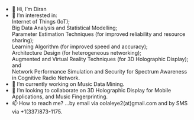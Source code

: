 - 👋 Hi, I’m Diran
- 👀 I’m interested in:\
Internet of Things (IoT);\
Big Data Analysis and Statistical Modelling;\
Parameter Estimation Techniques (for improved reliability and resource sharing);\
Learning Algorithm (for improved speed and accuracy);\
Architecture Design (for heterogeneous networking);\
Augmented and Virtual Reality Techniques (for 3D Holographic Display); and\
Network Performance Simulation and Security for Spectrum Awareness in Cognitive Radio Network.
- 🌱 I’m currently working on Music Data Mining.
- 💞️ I’m looking to collaborate on 3D Holographic Display for Mobile Applications, and Music Fingerprinting.
- 📫 How to reach me? ...by email via oolaleye2(at)gmail.com and by SMS via +1(337)873-1175.

<!---
diranolaleye/diranolaleye is a ✨ special ✨ repository because its `README.md` (this file) appears on your GitHub profile.
You can click the Preview link to take a look at your changes.
--->
